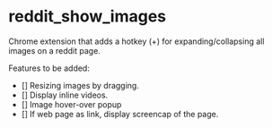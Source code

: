 reddit_show_images
==================

Chrome extension that adds a hotkey (+) for expanding/collapsing all images on a reddit page. 

Features to be added:
- [] Resizing images by dragging.
- [] Display inline videos.
- [] Image hover-over popup
- [] If web page as link, display screencap of the page.

